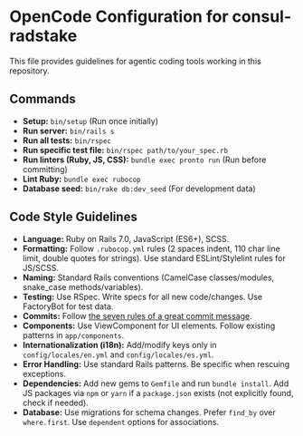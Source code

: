 # OpenCode Configuration for consul-radstake

This file provides guidelines for agentic coding tools working in this repository.

## Commands

*   **Setup:** `bin/setup` (Run once initially)
*   **Run server:** `bin/rails s`
*   **Run all tests:** `bin/rspec`
*   **Run specific test file:** `bin/rspec path/to/your_spec.rb`
*   **Run linters (Ruby, JS, CSS):** `bundle exec pronto run` (Run before committing)
*   **Lint Ruby:** `bundle exec rubocop`
*   **Database seed:** `bin/rake db:dev_seed` (For development data)

## Code Style Guidelines

*   **Language:** Ruby on Rails 7.0, JavaScript (ES6+), SCSS.
*   **Formatting:** Follow `.rubocop.yml` rules (2 spaces indent, 110 char line limit, double quotes for strings). Use standard ESLint/Stylelint rules for JS/SCSS.
*   **Naming:** Standard Rails conventions (CamelCase classes/modules, snake_case methods/variables).
*   **Testing:** Use RSpec. Write specs for all new code/changes. Use FactoryBot for test data.
*   **Commits:** Follow [the seven rules of a great commit message](https://chris.beams.io/posts/git-commit/).
*   **Components:** Use ViewComponent for UI elements. Follow existing patterns in `app/components`.
*   **Internationalization (i18n):** Add/modify keys only in `config/locales/en.yml` and `config/locales/es.yml`.
*   **Error Handling:** Use standard Rails patterns. Be specific when rescuing exceptions.
*   **Dependencies:** Add new gems to `Gemfile` and run `bundle install`. Add JS packages via `npm` or `yarn` if a `package.json` exists (not explicitly found, check if needed).
*   **Database:** Use migrations for schema changes. Prefer `find_by` over `where.first`. Use `dependent` options for associations.
